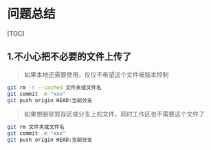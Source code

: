 # 问题总结

[TOC]



## 1.不小心把不必要的文件上传了

 

> 如果本地还需要使用，仅仅不希望这个文件被版本控制
```bash
git rm -r --cached 文件夹或文件名
git commit -m "xxx"
git push origin HEAD:当前分支
```



> 如果想删除暂存区或分支上的文件，同时工作区也不需要这个文件了

```bash
git rm 文件夹或文件名
git commit -m "xxx"
git push origin HEAD:当前分支
```



